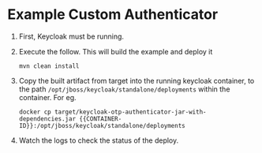 Example Custom Authenticator
===================================================

1. First, Keycloak must be running. 

2. Execute the follow.  This will build the example and deploy it

   `mvn clean install`
   
3. Copy the built artifact from target into the running keycloak container, to the path `/opt/jboss/keycloak/standalone/deployments` within the container. For eg.

    `docker cp target/keycloak-otp-authenticator-jar-with-dependencies.jar {{CONTAINER-ID}}:/opt/jboss/keycloak/standalone/deployments`
    
4. Watch the logs to check the status of the deploy.

